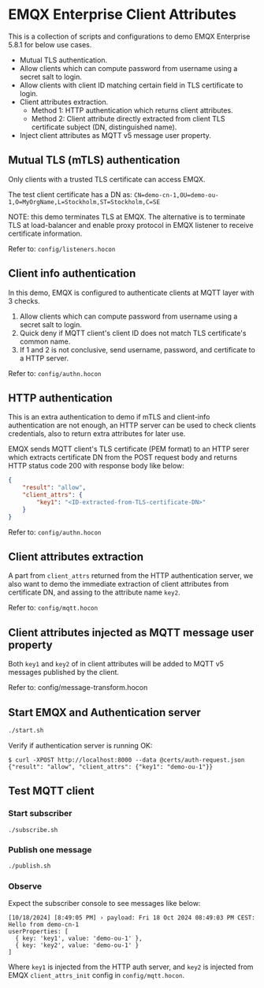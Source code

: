 # EMQX Enterprise Client Attributes

This is a collection of scripts and configurations to demo EMQX Enterprise 5.8.1 for below use cases.

- Mutual TLS authentication.
- Allow clients which can compute password from username using a secret salt to login.
- Allow clients with client ID matching certain field in TLS certificate to login.
- Client attributes extraction.
  - Method 1: HTTP authentication which returns client attributes.
  - Method 2: Client attribute directly extracted from client TLS certificate subject (DN, distinguished name).
- Inject client attributes as MQTT v5 message user property.

## Mutual TLS (mTLS) authentication

Only clients with a trusted TLS certificate can access EMQX.

The test client certificate has a DN as: `CN=demo-cn-1,OU=demo-ou-1,O=MyOrgName,L=Stockholm,ST=Stockholm,C=SE`

NOTE: this demo terminates TLS at EMQX. The alternative is to terminate TLS at load-balancer and enable proxy protocol in EMQX listener to receive certificate information.

Refer to: `config/listeners.hocon`

## Client info authentication

In this demo, EMQX is configured to authenticate clients at MQTT layer with 3 checks.

1. Allow clients which can compute password from username using a secret salt to login.
2. Quick deny if MQTT client's client ID does not match TLS certificate's common name.
3. If 1 and 2 is not conclusive, send username, password, and certificate to a HTTP server.

Refer to: `config/authn.hocon`

## HTTP authentication

This is an extra authentication to demo if mTLS and client-info authentication are not enough,
an HTTP server can be used to check clients credentials, also to return extra attributes for later use.

EMQX sends MQTT client's TLS certificate (PEM format) to an HTTP serer which extracts certificate DN
from the POST request body and returns HTTP status code 200 with response body like below:

```json
{
    "result": "allow",
    "client_attrs": {
        "key1": "<ID-extracted-from-TLS-certificate-DN>"
    }
}
```

Refer to: `config/authn.hocon`

## Client attributes extraction

A part from `client_attrs` returned from the HTTP authentication server,
we also want to demo the immediate extraction of client attributes from certificate DN,
and assing to the attribute name `key2`.

Refer to: `config/mqtt.hocon`

## Client attributes injected as MQTT message user property

Both `key1` and `key2` of in client attributes will be added to MQTT v5 messages published by the client.

Refer to: config/message-transform.hocon

## Start EMQX and Authentication server

```bash
./start.sh
```

Verify if authentication server is running OK:

```
$ curl -XPOST http://localhost:8000 --data @certs/auth-request.json
{"result": "allow", "client_attrs": {"key1": "demo-ou-1"}}
```

## Test MQTT client

### Start subscriber

```
./subscribe.sh
```

### Publish one message

```bash
./publish.sh
```

### Observe

Expect the subscriber console to see messages like below:

```
[10/18/2024] [8:49:05 PM] › payload: Fri 18 Oct 2024 08:49:03 PM CEST: Hello from demo-cn-1
userProperties: [
  { key: 'key1', value: 'demo-ou-1' },
  { key: 'key2', value: 'demo-ou-1' }
]
```

Where `key1` is injected from the HTTP auth server, and `key2` is injected from EMQX `client_attrs_init` config in `config/mqtt.hocon`.
